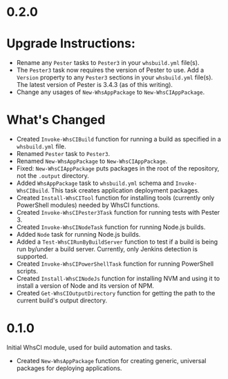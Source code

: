 # 0.2.0

# Upgrade Instructions:

 * Rename any `Pester` tasks to `Pester3` in your `whsbuild.yml` file(s).
 * The `Pester3` task now requires the version of Pester to use. Add a `Version` property to any `Pester3` sections in your `whsbuild.yml` file(s). The latest version of Pester is 3.4.3 (as of this writing).
 * Change any usages of `New-WhsAppPackage` to `New-WhsCIAppPackage`.

# What's Changed

 * Created `Invoke-WhsCIBuild` function for running a build as specified in a `whsbuild.yml` file.
 * Renamed `Pester` task to `Pester3`.
 * Renamed `New-WhsAppPackage` to `New-WhsCIAppPackage`.
 * Fixed: `New-WhsCIAppPackage` puts packages in the root of the repository, not the `.output` directory.
 * Added `WhsAppPackage` task to `whsbuild.yml` schema and `Invoke-WhsCIBuild`. This task creates application deployment packages.
 * Created `Install-WhsCITool` function for installing tools (currently only PowerShell modules) needed by WhsCI functions.
 * Created `Invoke-WhsCIPester3Task` function for running tests with Pester 3.
 * Created `Invoke-WhsCINodeTask` function for running Node.js builds.
 * Added `Node` task for running Node.js builds.
 * Added a `Test-WhsCIRunByBuildServer` function to test if a build is being run by/under a build server. Currently, only Jenkins detection is supported.
 * Created `Invoke-WhsCIPowerShellTask` function for running PowerShell scripts.
 * Created `Install-WhsCINodeJs` function for installing NVM and using it to install a version of Node and its version of NPM.
 * Created `Get-WhsCIOutputDirectory` function for getting the path to the current build's output directory.


# 0.1.0

Initial WhsCI module, used for build automation and tasks.

 * Created `New-WhsAppPackage` function for creating generic, universal packages for deploying applications.
